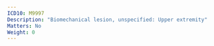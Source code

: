```yaml
---
ICD10: M9997
Description: "Biomechanical lesion, unspecified: Upper extremity"
Matters: No
Weight: 0
---
```

